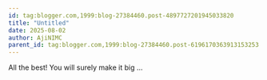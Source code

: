 ```yaml
---
id: tag:blogger.com,1999:blog-27384460.post-4897727201945033820
title: "Untitled"
date: 2025-08-02
author: AjiNIMC
parent_id: tag:blogger.com,1999:blog-27384460.post-6196170363913153253
---
```


All the best! You will surely make it big ...